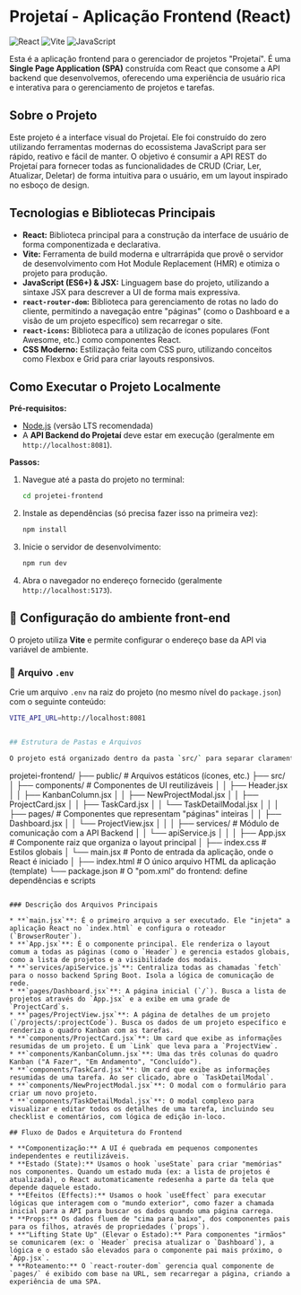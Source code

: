 # Projetaí - Aplicação Frontend (React)

![React](https://img.shields.io/badge/React-18.x-61DAFB?logo=react)
![Vite](https://img.shields.io/badge/Vite-5.x-646CFF?logo=vite)
![JavaScript](https://img.shields.io/badge/JavaScript-ES6+-F7DF1E?logo=javascript)

Esta é a aplicação frontend para o gerenciador de projetos "Projetaí". É uma **Single Page Application (SPA)** construída com React que consome a API backend que desenvolvemos, oferecendo uma experiência de usuário rica e interativa para o gerenciamento de projetos e tarefas.

## Sobre o Projeto

Este projeto é a interface visual do Projetaí. Ele foi construído do zero utilizando ferramentas modernas do ecossistema JavaScript para ser rápido, reativo e fácil de manter. O objetivo é consumir a API REST do Projetaí para fornecer todas as funcionalidades de CRUD (Criar, Ler, Atualizar, Deletar) de forma intuitiva para o usuário, em um layout inspirado no esboço de design.

## Tecnologias e Bibliotecas Principais

* **React:** Biblioteca principal para a construção da interface de usuário de forma componentizada e declarativa.
* **Vite:** Ferramenta de build moderna e ultrarrápida que provê o servidor de desenvolvimento com Hot Module Replacement (HMR) e otimiza o projeto para produção.
* **JavaScript (ES6+) & JSX:** Linguagem base do projeto, utilizando a sintaxe JSX para descrever a UI de forma mais expressiva.
* **`react-router-dom`:** Biblioteca para gerenciamento de rotas no lado do cliente, permitindo a navegação entre "páginas" (como o Dashboard e a visão de um projeto específico) sem recarregar o site.
* **`react-icons`:** Biblioteca para a utilização de ícones populares (Font Awesome, etc.) como componentes React.
* **CSS Moderno:** Estilização feita com CSS puro, utilizando conceitos como Flexbox e Grid para criar layouts responsivos.

## Como Executar o Projeto Localmente

**Pré-requisitos:**
* [Node.js](https://nodejs.org/) (versão LTS recomendada)
* A **API Backend do Projetaí** deve estar em execução (geralmente em `http://localhost:8081`).

**Passos:**
1.  Navegue até a pasta do projeto no terminal:
    ```sh
    cd projetei-frontend
    ```
2.  Instale as dependências (só precisa fazer isso na primeira vez):
    ```sh
    npm install
    ```
3.  Inicie o servidor de desenvolvimento:
    ```sh
    npm run dev
    ```
4.  Abra o navegador no endereço fornecido (geralmente `http://localhost:5173`).

## 🔧 Configuração do ambiente front-end

O projeto utiliza **Vite** e permite configurar o endereço base da API via variável de ambiente.

### 📁 Arquivo `.env`

Crie um arquivo `.env` na raiz do projeto (no mesmo nível do `package.json`) com o seguinte conteúdo:

```bash
VITE_API_URL=http://localhost:8081


## Estrutura de Pastas e Arquivos

O projeto está organizado dentro da pasta `src/` para separar claramente as responsabilidades de cada parte do código.

```
projetei-frontend/
├── public/              # Arquivos estáticos (ícones, etc.)
├── src/
│   ├── components/      # Componentes de UI reutilizáveis
│   │   ├── Header.jsx
│   │   ├── KanbanColumn.jsx
│   │   ├── NewProjectModal.jsx
│   │   ├── ProjectCard.jsx
│   │   ├── TaskCard.jsx
│   │   └── TaskDetailModal.jsx
│   │
│   ├── pages/           # Componentes que representam "páginas" inteiras
│   │   ├── Dashboard.jsx
│   │   └── ProjectView.jsx
│   │
│   ├── services/        # Módulo de comunicação com a API Backend
│   │   └── apiService.js
│   │
│   ├── App.jsx          # Componente raiz que organiza o layout principal
│   ├── index.css        # Estilos globais
│   └── main.jsx         # Ponto de entrada da aplicação, onde o React é iniciado
│
├── index.html           # O único arquivo HTML da aplicação (template)
└── package.json         # O "pom.xml" do frontend: define dependências e scripts
```

### Descrição dos Arquivos Principais

* **`main.jsx`**: É o primeiro arquivo a ser executado. Ele "injeta" a aplicação React no `index.html` e configura o roteador (`BrowserRouter`).
* **`App.jsx`**: É o componente principal. Ele renderiza o layout comum a todas as páginas (como o `Header`) e gerencia estados globais, como a lista de projetos e a visibilidade dos modais.
* **`services/apiService.js`**: Centraliza todas as chamadas `fetch` para o nosso backend Spring Boot. Isola a lógica de comunicação de rede.
* **`pages/Dashboard.jsx`**: A página inicial (`/`). Busca a lista de projetos através do `App.jsx` e a exibe em uma grade de `ProjectCard`s.
* **`pages/ProjectView.jsx`**: A página de detalhes de um projeto (`/projects/:projectCode`). Busca os dados de um projeto específico e renderiza o quadro Kanban com as tarefas.
* **`components/ProjectCard.jsx`**: Um card que exibe as informações resumidas de um projeto. É um `Link` que leva para a `ProjectView`.
* **`components/KanbanColumn.jsx`**: Uma das três colunas do quadro Kanban ("A Fazer", "Em Andamento", "Concluído").
* **`components/TaskCard.jsx`**: Um card que exibe as informações resumidas de uma tarefa. Ao ser clicado, abre o `TaskDetailModal`.
* **`components/NewProjectModal.jsx`**: O modal com o formulário para criar um novo projeto.
* **`components/TaskDetailModal.jsx`**: O modal complexo para visualizar e editar todos os detalhes de uma tarefa, incluindo seu checklist e comentários, com lógica de edição in-loco.

## Fluxo de Dados e Arquitetura do Frontend

* **Componentização:** A UI é quebrada em pequenos componentes independentes e reutilizáveis.
* **Estado (State):** Usamos o hook `useState` para criar "memórias" nos componentes. Quando um estado muda (ex: a lista de projetos é atualizada), o React automaticamente redesenha a parte da tela que depende daquele estado.
* **Efeitos (Effects):** Usamos o hook `useEffect` para executar lógicas que interagem com o "mundo exterior", como fazer a chamada inicial para a API para buscar os dados quando uma página carrega.
* **Props:** Os dados fluem de "cima para baixo", dos componentes pais para os filhos, através de propriedades (`props`).
* **"Lifting State Up" (Elevar o Estado):** Para componentes "irmãos" se comunicarem (ex: o `Header` precisa atualizar o `Dashboard`), a lógica e o estado são elevados para o componente pai mais próximo, o `App.jsx`.
* **Roteamento:** O `react-router-dom` gerencia qual componente de `pages/` é exibido com base na URL, sem recarregar a página, criando a experiência de uma SPA.